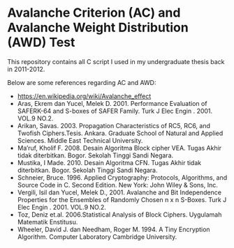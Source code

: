 # Avalanche Criterion (AC) and Avalanche Weight Distribution (AWD) Test

This repository contains all C script I used in my undergraduate thesis back in 2011-2012.

Below are some references regarding AC and AWD:
* https://en.wikipedia.org/wiki/Avalanche_effect   
* Aras, Ekrem dan Yucel, Melek D. 2001. Performance Evaluation of SAFERK-64 and S-boxes of SAFER Family. Turk J Elec Engin . 2001. VOL.9 NO.2.   
* Arikan, Savas. 2003. Propagation Characteristics of RC5, RC6, and Twofish Ciphers.Tesis. Ankara. Graduate School of Natural and Applied Sciences. Middle East Technical University.   
* Ma’ruf, Kholif F. 2008. Desain Algoritma Block cipher VEA. Tugas Akhir tidak diterbitkan. Bogor. Sekolah Tinggi Sandi Negara.   
* Mustika, I Made. 2010. Desain Algoritma CFN. Tugas Akhir tidak diterbitkan. Bogor. Sekolah Tinggi Sandi Negara.   
* Schneier, Bruce. 1996. Applied Cryptography: Protocols, Algorithms, and Source Code in C. Second Edition. New York: John Wiley & Sons, Inc.   
* Vergili, Isil dan Yucel, Melek D., 2001. Avalanche and Bit Independence Properties for the Ensembles of Randomly Chosen n x n S-Boxes. Turk J Elec Engin . 2001. VOL.9 NO.2.   
* Toz, Deniz et.al. 2006.Statistical Analysis of Block Ciphers. Uygulamah Matematik Enstitusu.   
* Wheeler, David J. dan Needham, Roger M. 1994. A Tiny Encryption Algorithm. Computer Laboratory Cambridge University.   
